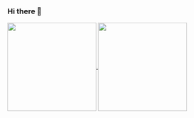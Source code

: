 ### Hi there 👋

<a href="#">
  <img height=200 align="center" src="https://github-readme-stats.vercel.app/api?username=ulville&theme=tokyonight&show_icons=true" />
</a>
<a href="#">
  <img height=200 align="center" src="https://github-readme-stats.vercel.app/api/top-langs/?username=ulville&theme=tokyonight&layout=compact&langs_count=8&card_width=320" />
</a>

<!--
**ulville/ulville** is a ✨ _special_ ✨ repository because its `README.md` (this file) appears on your GitHub profile.

Here are some ideas to get you started:

- 🔭 I’m currently working on ... something
- 🌱 I’m currently learning ...
- 👯 I’m looking to collaborate on ...
- 🤔 I’m looking for help with ...
- 💬 Ask me about ...
- 📫 How to reach me: ...
- 😄 Pronouns: ...
- ⚡ Fun fact: ...
-->
